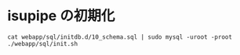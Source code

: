 # isupipe の初期化

```
cat webapp/sql/initdb.d/10_schema.sql | sudo mysql -uroot -proot
./webapp/sql/init.sh
```